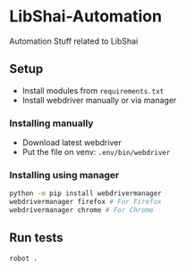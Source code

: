 # LibShai-Automation

Automation Stuff related to LibShai

## Setup

- Install modules from `requirements.txt`
- Install webdriver manually or via manager

### Installing manually

- Download latest webdriver
- Put the file on venv: `.env/bin/webdriver`

### Installing using manager

```bash
python -m pip install webdrivermanager
webdrivermanager firefox # For Firefox
webdrivermanager chrome # For Chrome
```

## Run tests

`robot .`
